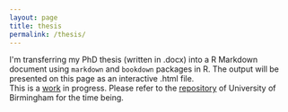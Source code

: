 ```yaml
---
layout: page
title: thesis
permalink: /thesis/
---
```

I'm transferring my PhD thesis (written in .docx) into a R Markdown document using ```markdown``` and ```bookdown``` packages in R. The output will be presented on this page as an interactive .html file.  
This is a [work](https://alperkumcu.github.io/thesis/index.html) in progress. Please refer to the [repository](https://etheses.bham.ac.uk/id/eprint/8842/) of University of Birmingham for the time being.
